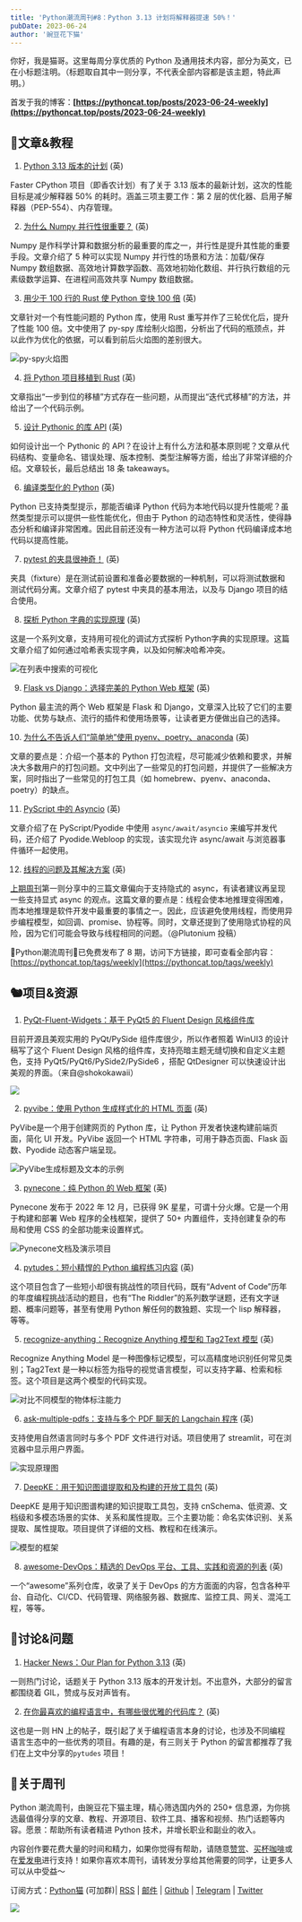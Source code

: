 ```yaml
---
title: 'Python潮流周刊#8：Python 3.13 计划将解释器提速 50%！'
pubDate: 2023-06-24
author: '豌豆花下猫'
---
```


你好，我是猫哥。这里每周分享优质的 Python 及通用技术内容，部分为英文，已在小标题注明。（标题取自其中一则分享，不代表全部内容都是该主题，特此声明。）

首发于我的博客：**[https://pythoncat.top/posts/2023-06-24-weekly](https://pythoncat.top/posts/2023-06-24-weekly)** 

## 🦄文章&教程

1. [Python 3.13 版本的计划](https://github.com/faster-cpython/ideas/blob/main/3.13/README.md) (英)

Faster CPython 项目（即香农计划）有了关于 3.13 版本的最新计划，这次的性能目标是减少解释器 50% 的耗时。涵盖三项主要工作：第 2 层的优化器、启用子解释器（PEP-554）、内存管理。

2. [为什么 Numpy 并行性很重要？](https://superfastpython.com/why-numpy-parallelism/) (英)

Numpy 是作科学计算和数据分析的最重要的库之一，并行性是提升其性能的重要手段。文章介绍了 5 种可以实现 Numpy 并行性的场景和方法：加载/保存 Numpy 数组数据、高效地计算数学函数、高效地初始化数组、并行执行数组的元素级数学运算、在进程间高效共享 Numpy 数组数据。

3. [用少于 100 行的 Rust 使 Python 变快 100 倍](https://ohadravid.github.io/posts/2023-03-rusty-python/) (英)

文章针对一个有性能问题的 Python 库，使用 Rust 重写并作了三轮优化后，提升了性能 100 倍。文中使用了 py-spy 库绘制火焰图，分析出了代码的瓶颈点，并以此作为优化的依据，可以看到前后火焰图的差别很大。

![py-spy火焰图](https://img.pythoncat.top/2023-06-23_rust.png)

4. [将 Python 项目移植到 Rust](https://www.jelmer.uk/port-py-to-rust.html) (英)

文章指出“一步到位的移植”方式存在一些问题，从而提出“迭代式移植”的方法，并给出了一个代码示例。

5. [设计 Pythonic 的库 API](https://benhoyt.com/writings/python-api-design/) (英)

如何设计出一个 Pythonic 的 API？在设计上有什么方法和基本原则呢？文章从代码结构、变量命名、错误处理、版本控制、类型注解等方面，给出了非常详细的介绍。文章较长，最后总结出 18 条 takeaways。

6. [编译类型化的 Python](https://bernsteinbear.com/blog/typed-python/) (英)

Python 已支持类型提示，那能否编译 Python 代码为本地代码以提升性能呢？虽然类型提示可以提供一些性能优化，但由于 Python 的动态特性和灵活性，使得静态分析和编译非常困难。因此目前还没有一种方法可以将 Python 代码编译成本地代码以提高性能。 

7. [pytest 的夹具很神奇！](https://www.revsys.com/tidbits/pytest-fixtures-are-magic/) (英)

夹具（fixture）是在测试前设置和准备必要数据的一种机制，可以将测试数据和测试代码分离。文章介绍了 pytest 中夹具的基本用法，以及与 Django 项目的结合使用。

8. [探析 Python 字典的实现原理](https://just-taking-a-ride.com/inside_python_dict/chapter1.html) (英)

这是一个系列文章，支持用可视化的调试方式探析 Python字典的实现原理。这篇文章介绍了如何通过哈希表实现字典，以及如何解决哈希冲突。 

![在列表中搜索的可视化](https://img.pythoncat.top/2023-06-24_dict.png)

9. [Flask vs Django：选择完美的 Python Web 框架](https://djangocentral.com/flask-vs-django-selecting-the-perfect-python-web-framework/) (英)

Python 最主流的两个 Web 框架是 Flask 和 Django，文章深入比较了它们的主要功能、优势与缺点、流行的插件和使用场景等，让读者更方便做出自己的选择。

10. [为什么不告诉人们“简单地”使用 pyenv、poetry、anaconda](https://www.bitecode.dev/p/why-not-tell-people-to-simply-use) (英)

文章的要点是：介绍一个基本的 Python 打包流程，尽可能减少依赖和要求，并解决大多数用户的打包问题。文中列出了一些常见的打包问题，并提供了一些解决方案，同时指出了一些常见的打包工具（如 homebrew、pyenv、anaconda、poetry）的缺点。 

11. [PyScript 中的 Asyncio](https://jeff.glass/post/pyscript-asyncio/) (英)

文章介绍了在 PyScript/Pyodide 中使用 `async/await/asyncio` 来编写并发代码，还介绍了 Pyodide.Webloop 的实现，该实现允许 async/await 与浏览器事件循环一起使用。

12. [线程的问题及其解决方案](https://glyph.twistedmatrix.com/2014/02/unyielding.html) (英)

[上期周刊](https://pythoncat.top/posts/2023-06-17-weekly7)第一则分享中的三篇文章偏向于支持隐式的 async，有读者建议再呈现一些支持显式 async 的观点。这篇文章的要点是：线程会使本地推理变得困难，而本地推理是软件开发中最重要的事情之一。因此，应该避免使用线程，而使用异步编程模型，如回调、promise、协程等。同时，文章还提到了使用隐式协程的风险，因为它们可能会导致与线程相同的问题。（@Plutonium 投稿）

🎁Python潮流周刊🎁已免费发布了 8 期，访问下方链接，即可查看全部内容：[https://pythoncat.top/tags/weekly](https://pythoncat.top/tags/weekly)

## 🐿️项目&资源

1. [PyQt-Fluent-Widgets：基于 PyQt5 的 Fluent Design 风格组件库](https://github.com/zhiyiYo/PyQt-Fluent-Widgets/blob/master/docs/README_zh.md)

目前开源且美观实用的 PyQt/PySide 组件库很少，所以作者照着 WinUI3 的设计稿写了这个 Fluent Design 风格的组件库，支持亮暗主题无缝切换和自定义主题色，支持 PyQt5/PyQt6/PySide2/PySide6 ，搭配 QtDesigner 可以快速设计出美观的界面。（来自@shokokawaii）

![](https://img.pythoncat.top/Interface.jpg)

2. [pyvibe：使用 Python 生成样式化的 HTML 页面](https://github.com/pycob/pyvibe) (英)

PyVibe是一个用于创建网页的 Python 库，让 Python 开发者快速构建前端页面，简化 UI 开发。PyVibe 返回一个 HTML 字符串，可用于静态页面、Flask 函数、Pyodide 动态客户端呈现。

![PyVibe生成标题及文本的示例](https://img.pythoncat.top/social.png)

3. [pynecone：纯 Python 的 Web 框架](https://github.com/pynecone-io/pynecone) (英)

Pynecone 发布于 2022 年 12 月，已获得 9K 星星，可谓十分火爆。它是一个用于构建和部署 Web 程序的全栈框架，提供了 50+ 内置组件，支持创建复杂的布局和使用 CSS 的全部功能来设置样式。

![Pynecone文档及演示项目](https://img.pythoncat.top/2023-06-24_pynecone.png)

4. [pytudes：短小精悍的 Python 编程练习内容](https://github.com/norvig/pytudes) (英)

这个项目包含了一些短小却很有挑战性的项目代码，既有“Advent of Code”历年的年度编程挑战活动的题目，也有“The Riddler”的系列数学谜题，还有文字谜题、概率问题等，甚至有使用 Python 解任何的数独题、实现一个 lisp 解释器，等等。

5. [recognize-anything：Recognize Anything 模型和 Tag2Text 模型](https://github.com/xinyu1205/recognize-anything) (英)

Recognize Anything Model 是一种图像标记模型，可以高精度地识别任何常见类别；Tag2Text 是一种以标签为指导的视觉语言模型，可以支持字幕、检索和标签。这个项目是这两个模型的代码实现。

![对比不同模型的物体标注能力](https://img.pythoncat.top/tagging_results.jpg)

6. [ask-multiple-pdfs：支持与多个 PDF 聊天的 Langchain 程序](https://github.com/alejandro-ao/ask-multiple-pdfs) (英)

支持使用自然语言同时与多个 PDF 文件进行对话。项目使用了 streamlit，可在浏览器中显示用户界面。

![实现原理图](https://img.pythoncat.top/PDF-LangChain.jpg)

7. [DeepKE：用于知识图谱提取和及构建的开放工具包](https://github.com/zjunlp/DeepKE) (英)

DeepKE 是用于知识图谱构建的知识提取工具包，支持 cnSchema、低资源、文档级和多模态场景的实体、关系和属性提取。三个主要功能：命名实体识别、关系提取、属性提取。项目提供了详细的文档、教程和在线演示。

![模型的框架](https://img.pythoncat.top/architectures.png)

8. [awesome-DevOps：精选的 DevOps 平台、工具、实践和资源的列表](https://github.com/wmariuss/awesome-devops) (英)

一个“awesome”系列仓库，收录了关于 DevOps 的方方面面的内容，包含各种平台、自动化、CI/CD、代码管理、网络服务器、数据库、监控工具、网关、混沌工程，等等。

## 🥂讨论&问题

1. [Hacker News：Our Plan for Python 3.13](https://news.ycombinator.com/item?id=36339777) (英)

一则热门讨论，话题关于 Python 3.13 版本的开发计划。不出意外，大部分的留言都围绕着 GIL，赞成与反对声皆有。

2. [在你最喜欢的编程语言中，有哪些很优雅的代码库？](https://news.ycombinator.com/item?id=36370684) (英)

这也是一则 HN 上的帖子，既引起了关于编程语言本身的讨论，也涉及不同编程语言生态中的一些优秀的项目。有趣的是，有三则关于 Python 的留言都推荐了我们在上文中分享的`pytudes` 项目！

## 🐼关于周刊

Python 潮流周刊，由豌豆花下猫主理，精心筛选国内外的 250+ 信息源，为你挑选最值得分享的文章、教程、开源项目、软件工具、播客和视频、热门话题等内容。愿景：帮助所有读者精进 Python 技术，并增长职业和副业的收入。

内容创作要花费大量的时间和精力，如果你觉得有帮助，请随意[赞赏](https://img.pythoncat.top/wechat_code.png)、[买杯咖啡](https://www.buymeacoffee.com/pythoncat)或在[爱发电](https://afdian.net/a/pythoncat)进行支持！如果你喜欢本周刊，请转发分享给其他需要的同学，让更多人可以从中受益～

订阅方式：[Python猫](https://img.pythoncat.top/python_cat.jpg) (可加群)| [RSS](https://pythoncat.top/rss.xml) | [邮件](https://pythoncat.substack.com) | [Github](https://github.com/chinesehuazhou/python-weekly) | [Telegram](https://t.me/pythontrendingweekly) | [Twitter](https://twitter.com/chinesehuazhou)

![](https://img.pythoncat.top/pythoncat.png)